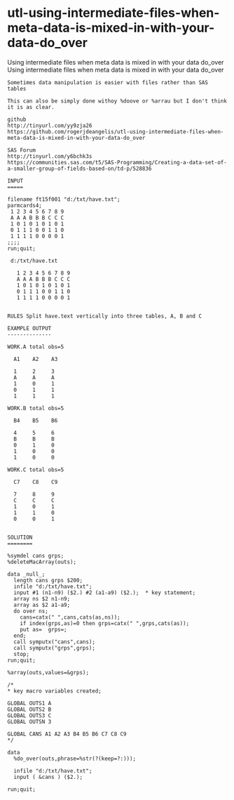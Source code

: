 # utl-using-intermediate-files-when-meta-data-is-mixed-in-with-your-data-do_over
Using intermediate files when meta data is mixed in with your data do_over
    Using intermediate files when meta data is mixed in with your data do_over

    Sometimes data manipulation is easier with files rather than SAS tables

    This can also be simply done withoy %doove or %arrau but I don't think it is as clear.

    github
    http://tinyurl.com/yy9zja26
    https://github.com/rogerjdeangelis/utl-using-intermediate-files-when-meta-data-is-mixed-in-with-your-data-do_over

    SAS Forum
    http://tinyurl.com/y6bchk3s
    https://communities.sas.com/t5/SAS-Programming/Creating-a-data-set-of-a-smaller-group-of-fields-based-on/td-p/528836

    INPUT
    =====

    filename ft15f001 "d:/txt/have.txt";
    parmcards4;
     1 2 3 4 5 6 7 8 9
     A A A B B B C C C
     1 0 1 0 1 0 1 0 1
     0 1 1 1 0 0 1 1 0
     1 1 1 1 0 0 0 0 1
    ;;;;
    run;quit;

     d:/txt/have.txt

       1 2 3 4 5 6 7 8 9
       A A A B B B C C C
       1 0 1 0 1 0 1 0 1
       0 1 1 1 0 0 1 1 0
       1 1 1 1 0 0 0 0 1


    RULES Split have.text vertically into three tables, A, B and C

    EXAMPLE OUTPUT
    --------------

    WORK.A total obs=5

      A1    A2    A3

      1     2     3
      A     A     A
      1     0     1
      0     1     1
      1     1     1

    WORK.B total obs=5

      B4    B5    B6

      4     5     6
      B     B     B
      0     1     0
      1     0     0
      1     0     0

    WORK.C total obs=5

      C7    C8    C9

      7     8     9
      C     C     C
      1     0     1
      1     1     0
      0     0     1


    SOLUTION
    ========

    %symdel cans grps;
    %deleteMacArray(outs);

    data _null_;
      length cans grps $200;
      infile "d:/txt/have.txt";
      input #1 (n1-n9) ($2.) #2 (a1-a9) ($2.);  * key statement;
      array ns $2 n1-n9;
      array as $2 a1-a9;
      do over ns;
        cans=catx(" ",cans,cats(as,ns));
        if index(grps,as)=0 then grps=catx(" ",grps,cats(as));
        put as=  grps=;
      end;
      call symputx("cans",cans);
      call symputx("grps",grps);
      stop;
    run;quit;

    %array(outs,values=&grps);

    /*
    * key macro variables created;

    GLOBAL OUTS1 A
    GLOBAL OUTS2 B
    GLOBAL OUTS3 C
    GLOBAL OUTSN 3

    GLOBAL CANS A1 A2 A3 B4 B5 B6 C7 C8 C9
    */

    data
      %do_over(outs,phrase=%str(?(keep=?:)));

      infile "d:/txt/have.txt";
      input ( &cans ) ($2.);

    run;quit;



